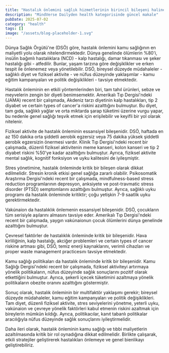 ```yaml
---
title: "Hastalık önlemini sağlık hizmetlerinin birincil bileşeni haline getirmek, dünya çapında kronik hastalıkların artan yükü nedeniyle son yıllarda artan ilgi görmüştür. Modern yaşam tarzlarının increas..."
description: "MindVerse Dailyden health kategorisinde güncel makale"
pubDate: 2025-07-02
category: "health"
tags: []
image: "/assets/blog-placeholder-1.svg"
---
```


Dünya Sağlık Örgütü'ne (DSÖ) göre, hastalık önlemini kamu sağlığının en maliyetli yolu olarak nitelendirmektedir. Dünya genelinde ölümlerin %80'i, insülin bağımlı hastalıklara (NCD) - kalp hastalığı, damar tıkanması ve şeker hastalığı gibi - atfedilir. Bunlar, yaşam tarzına göre değişiklikler ve erken tespit ile önlenemez veya yönetilebilir. DSÖ, bireysel düzeyde müdahaleler - sağlıklı diyet ve fiziksel aktivite - ve nüfus düzeyinde yaklaşımlar - kamu eğitim kampanyaları ve politik değişiklikleri - tavsiye etmektedir.

Hastalık önleminin en etkili yöntemlerinden biri, tam tahıl ürünleri, sebze ve meyvelerin zengin bir diyeti benimsemektir. Amerikalı Tıp Dergisi'ndeki (JAMA) recent bir çalışmada, Akdeniz tarzı diyetinin kalp hastalıkları, tip 2 diyabet ve certain types of cancer'a riskini azalttığını bulmuştur. Bu diyet, tam gıda, sağlıklı yağlar ve orta miktarda şarap tüketimi üzerine vurgu yapar, bu nedenle genel sağlığı teşvik etmek için erişilebilir ve keyifli bir yol olarak nitelenir.

Fiziksel aktivite de hastalık önleminin essansiyel bileşenidir. DSÖ, haftada en az 150 dakika orta şiddetli aerobik egzersiz veya 75 dakika yüksek şiddetli aerobik egzersizin önermesi vardır. Klinik Tıp Dergisi'ndeki recent bir çalışmada, düzenli fiziksel aktivitenin meme kanseri, kolon kanseri ve tip 2 diyabet riskini %50'ye kadar azalttığını bulmuştur. Ayrıca, fiziksel aktivite mental sağlık, kognitif fonksiyon ve uyku kalitesini de iyileşmiştir.

Stres yönetimine, hastalık önleminde kritik bir bileşen olarak dikkat edilmelidir. Stresin kronik etkisi genel sağlığa zararlı olabilir. Psikosomatik Araştırma Dergisi'ndeki recent bir çalışmada, mindfulness-based stress reduction programlarının depresyon, anksiyete ve post-travmatic stress disorder (PTSD) semptomlarını azalttığını bulmuştur. Ayrıca, sağlıklı uyku programı da hastalık önleminde kritiktir; çoğu yetişkin 7-9 saatlik uyku gerektirmektedir.

Vakúnaion da hastalıklık önlemenin essansiyel bileşenidir. DSÖ, çocukların tüm serisiyle aşılarını almasını tavsiye eder. Amerikalı Tıp Dergisi'ndeki recent bir çalışmada, yaygın vakúnaionun çocuk ölümlerini dünya genelinde azalttığını bulmuştur.

Çevresel faktörler de hastalıklık önleminde kritik bir bileşenidir. Hava kirliliğinin, kalp hastalığı, akciğer problemleri ve certain types of cancer riskine artması gibi, DSÖ, temiz enerji kaynaklarını, verimli cihazları ve proper waste management practicesını tavsiye etmektedir.

Kamu sağlığı politikaları da hastalık önleminde kritik bir bileşenidir. Kamu Sağlığı Dergisi'ndeki recent bir çalışmada, fiziksel aktiviteyi artırmaya yönelik politikaların, nüfus düzeyinde sağlık sonuçlarını pozitif olarak etkettiğini bulmuştur. Ayrıca, şekerli içecek tüketimini azaltmaya yönelik politikaların obezite oranını azalttığını göstermiştir.

Sonuç olarak, hastalık önleminin bir multifaktör yaklaşımı gerekir; bireysel düzeyde müdahaleler, kamu eğitim kampanyaları ve politik değişiklikleri. Tam diyet, düzenli fiziksel aktivite, stres seviyelerini yönetme, yeterli uyku, vakúnaion ve çevreye yönelik faktörleri kabul etmenin riskini azaltmak için bireylerin mümkün kıldığı. Ayrıca, politikacılar, kanıt tabanlı politikalar aracılığıyla nüfus düzeyinde sağlık sonuçlarını iyileştirmelidir.

Daha ileri olarak, hastalık önleminin kamu sağlığı ve tıbbi maliyetlerin azaltılmasında kritik bir rol oynadığına dikkat edilmelidir. Birlikte çalışarak, etkili stratejiler geliştirerek hastalıkları önlemeye ve genel bienlikayı geliştirebiliriz.